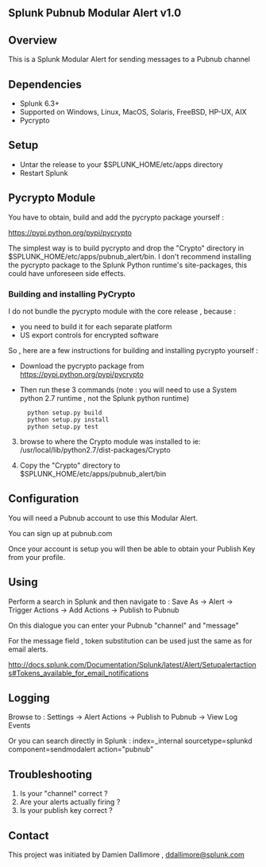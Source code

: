 ## Splunk Pubnub Modular Alert v1.0

## Overview

This is a Splunk Modular Alert for sending messages to a Pubnub channel

## Dependencies

* Splunk 6.3+
* Supported on Windows, Linux, MacOS, Solaris, FreeBSD, HP-UX, AIX
* Pycrypto

## Setup

* Untar the release to your $SPLUNK_HOME/etc/apps directory
* Restart Splunk

## Pycrypto Module

You have to obtain, build and add the pycrypto package yourself :

https://pypi.python.org/pypi/pycrypto

The simplest way is to build pycrypto and drop the "Crypto" directory in $SPLUNK_HOME/etc/apps/pubnub_alert/bin.
I don't recommend installing the pycrypto package to the Splunk Python runtime's site-packages, this could have unforeseen side effects.

### Building and installing PyCrypto

I do not bundle the pycrypto module with the core release , because :

* you need to build it for each separate platform
* US export controls for encrypted software

So , here are a few instructions for building and installing pycrypto yourself :

* Download the pycrypto package from https://pypi.python.org/pypi/pycrypto

* Then run these 3 commands  (note : you will  need to use a System python 2.7 runtime , not the Splunk python runtime)

        python setup.py build
        python setup.py install
        python setup.py test
        
3) browse to where the Crypto module was installed to ie: /usr/local/lib/python2.7/dist-packages/Crypto

4) Copy the "Crypto" directory to $SPLUNK_HOME/etc/apps/pubnub_alert/bin


## Configuration

You will need a Pubnub account to use this Modular Alert.

You can sign up at pubnub.com

Once your account is setup you will then be able to obtain your Publish Key from your profile.


## Using

Perform a search in Splunk and then navigate to : Save As -> Alert -> Trigger Actions -> Add Actions -> Publish to Pubnub

On this dialogue you can enter your Pubnub  "channel" and "message"

For the message field , token substitution can be used just the same as for email alerts.

http://docs.splunk.com/Documentation/Splunk/latest/Alert/Setupalertactions#Tokens_available_for_email_notifications


## Logging

Browse to : Settings -> Alert Actions -> Publish to Pubnub -> View Log Events

Or you can search directly in Splunk : index=_internal sourcetype=splunkd component=sendmodalert action="pubnub"


## Troubleshooting

1) Is your "channel" correct ?
2) Are your alerts actually firing ?
3) Is your publish key correct ?

## Contact

This project was initiated by Damien Dallimore , ddallimore@splunk.com

